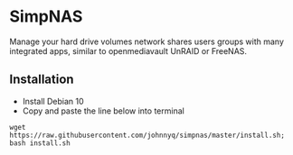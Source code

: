 # SimpNAS
Manage your hard drive volumes network shares users groups with many integrated apps, similar to openmediavault UnRAID or FreeNAS.

## Installation

* Install Debian 10
* Copy and paste the line below into terminal

`wget https://raw.githubusercontent.com/johnnyq/simpnas/master/install.sh; bash install.sh`